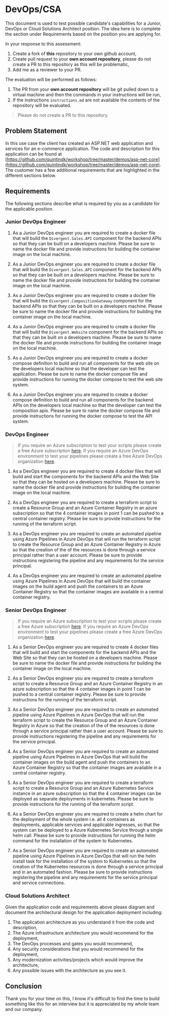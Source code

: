 # DevOps/CSA

This document is used to test possible candidate's capabilities for a Junior, DevOps or Cloud Solutions Architect position. The idea here is to complete the section under Requirements based on the position you are applying for.

In your response to this assessment:

1. Create a fork of **this** repository to your own github account,
2. Create pull request to your **own account repository**, please do not create a PR to this repository as this will be problematic,
3. Add me as a reviewer to your PR.

The evaluation will be performed as follows:

1. The PR from your **own account repository** will be git pulled down to a virtual machine and then the commands in your instructions will be run,
2. If the instructions `instructions.md` are not available the contents of the repository will be evaluated.

> Please do not create a PR to this repository.

## Problem Statement

In this use case the client has created an ASP.NET web application and services for an e-commerce application. The code and description for this application can be found at [https://github.com/quintindk/workshop/tree/master/demos/asp-net-core](https://github.com/quintindk/workshop/tree/master/demos/asp-net-core). The customer has a few additional requirements that are highlighted in the different sections below.

## Requirements

The following sections describe what is required by you as a candidate for the applicable position.

### Junior DevOps Engineer

1. As a Junior DevOps engineer you are required to create a docker file that will build the `Divergent.Sales.API` component for the backend APIs so that they can be built on a developers machine. Please be sure to name the docker file and provide instructions for building the container image on the local machine.

2. As a Junior DevOps engineer you are required to create a docker file that will build the `Divergent.Sales.API` component for the backend APIs so that they can be built on a developers machine. Please be sure to name the docker file and provide instructions for building the container image on the local machine.

3. As a Junior DevOps engineer you are required to create a docker file that will build the `Divergent.CompositionGateway` component for the backend APIs so that they can be built on a developers machine. Please be sure to name the docker file and provide instructions for building the container image on the local machine.

4. As a Junior DevOps engineer you are required to create a docker file that will build the `Divergent.Website` component for the backend APIs so that they can be built on a developers machine. Please be sure to name the docker file and provide instructions for building the container image on the local machine.

5. As a Junior DevOps engineer you are required to create a docker compose definition to build and run all components for the web site on the developers local machine so that the developer can test the application. Please be sure to name the docker compose file and provide instructions for running the docker compose to test the web site system.

6. As a Junior DevOps engineer you are required to create a docker compose definition to build and run all components for the backend APIs on the developers local machine so that the developer can test the composition apis. Please be sure to name the docker compose file and provide instructions for running the docker compose to test the API system.

### DevOps Engineer

> If you require an Azure subscription to test your scripts please create a free Azure subscription [here](https://azure.microsoft.com/en-in/free/).
> If you require an Azure DevOps environment to test your pipelines please create a free Azure DevOps organization [here](https://azure.microsoft.com/en-us/products/devops/?nav=min).

1. As a DevOps engineer you are required to create 4 docker files that will build and start the components for the backend APIs and the Web Site so that they can be hosted on a developers machine. Please be sure to name the docker file and provide instructions for building the container image on the local machine.

2. As a DevOps engineer you are required to create a terraform script to create a Resource Group and an Azure Container Registry in an azure subscription so that the 4 container images in point 1 can be pushed to a central container registry. Please be sure to provide instructions for the running of the terraform script.

3. As a DevOps engineer you are required to create an automated pipeline using Azure Pipelines in Azure DevOps that will run the terraform script to create the Resource Group and an Azure Container Registry in Azure so that the creation of the of the resources is done through a service principal rather than a user account. Please be sure to provide instructions registering the pipeline and any requirements for the service principal.

4. As a DevOps engineer you are required to create an automated pipeline using Azure Pipelines in Azure DevOps that will build the container images on the build agent and push the containers to an Azure Container Registry so that the container images are available in a central container registry.

### Senior DevOps Engineer

> If you require an Azure subscription to test your scripts please create a free Azure subscription [here](https://azure.microsoft.com/en-in/free/).
> If you require an Azure DevOps environment to test your pipelines please create a free Azure DevOps organization [here](https://azure.microsoft.com/en-us/products/devops/?nav=min).

1. As a Senior DevOps engineer you are required to create 4 docker files that will build and start the components for the backend APIs and the Web Site so that they can be hosted on a developers machine. Please be sure to name the docker file and provide instructions for building the container image on the local machine.

2. As a Senior DevOps engineer you are required to create a terraform script to create a Resource Group and an Azure Container Registry in an azure subscription so that the 4 container images in point 1 can be pushed to a central container registry. Please be sure to provide instructions for the running of the terraform script.

3. As a Senior DevOps engineer you are required to create an automated pipeline using Azure Pipelines in Azure DevOps that will run the terraform script to create the Resource Group and an Azure Container Registry in Azure so that the creation of the of the resources is done through a service principal rather than a user account. Please be sure to provide instructions registering the pipeline and any requirements for the service principal.

4. As a Senior DevOps engineer you are required to create an automated pipeline using Azure Pipelines in Azure DevOps that will build the container images on the build agent and push the containers to an Azure Container Registry so that the container images are available in a central container registry.

5. As a Senior DevOps engineer you are required to create a terraform script to create a Resource Group and an Azure Kubernetes Service instance in an azure subscription so that the 4 container images can be deployed as separate deployments in kubernetes. Please be sure to provide instructions for the running of the terraform script.

6. As a Senior DevOps engineer you are required to create a helm chart for the deployment of the whole system i.e. all 4 containers as deployments, applicable services and applicable ingresses, so that the system can be deployed to a Azure Kubernetes Service through a single helm call. Please be sure to provide instructions for running the helm command for the installation of the system to Kubernetes.

7. As a Senior DevOps engineer you are required to create an automated pipeline using Azure Pipelines in Azure DevOps that will run the helm install task for the installation of the system to Kubernetes so that the creation of the Kubernetes resources is done through a service principal and in an automated fashion. Please be sure to provide instructions registering the pipeline and any requirements for the service principal and service connections.

### Cloud Solutions Architect

Given the application code and requirements above please diagram and document the architectural design for the application deployment including:

1. The application architecture as you understand it from the code and description,
2. The Azure infrastructure architecture you would recommend for the deployment,
3. The DevOps processes and gates you would recommend,
4. Any security considerations that you would recommend for the deployment,
5. Any modernization activities/projects which would improve the architecture,
6. Any possible issues with the architecture as you see it.

## Conclusion

Thank you for your time on this, I know it's difficult to find the time to build something like this for an interview but it is appreciated by my whole team and our company.
